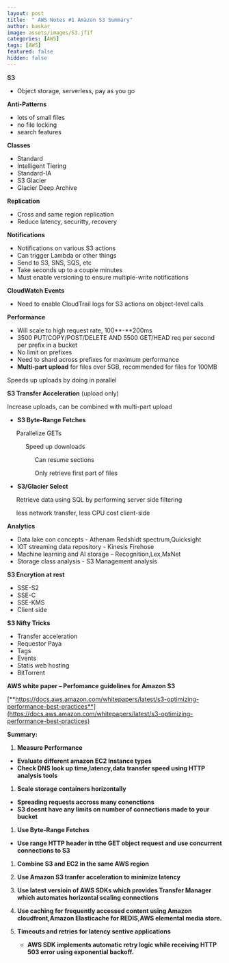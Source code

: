 ```yaml
---
layout: post
title:  " AWS Notes #1 Amazon S3 Summary"
author: baskar
image: assets/images/S3.jfif
categories: [AWS]
tags: [AWS]
featured: false
hidden: false
---
```




**S3**

- Object storage, serverless, pay as you go

**Anti-Patterns**

- lots of small files
- no file locking
- search features

**Classes**

- Standard
- Intelligent Tiering
- Standard-IA
- S3 Glacier
- Glacier Deep Archive

**Replication**

- Cross and same region replication
- Reduce latency, securitty, recovery

**Notifications**

- Notifications on various S3 actions
- Can trigger Lambda or other things
- Send to S3, SNS, SQS, etc
- Take seconds up to a couple minutes
- Must enable versioning to ensure multiple-write notifications

**CloudWatch Events**

- Need to enable CloudTrail logs for S3 actions on object-level calls

**Performance**

- Will scale to high request rate, 100**-**200ms
- 3500 PUT/COPY/POST/DELETE AND 5500 GET/HEAD req per second per prefix in a bucket
- No limit on prefixes
- Need to shard across prefixes for maximum performance
- **Multi-part upload** for files over 5GB, recommended for files for 100MB

Speeds up uploads by doing in parallel

**S3 Transfer Acceleration** (upload only)

Increase uploads, can be combined with multi-part upload

- **S3 Byte-Range Fetches**

`   `Parallelize GETs

`  	   `Speed up downloads

`         `Can resume sections

`         `Only retrieve first part of files

- **S3/Glacier Select**

`   `Retrieve data using SQL by performing server side filtering

`   `less network transfer, less CPU cost client-side







**Analytics**

- Data lake con concepts          - Athenam Redshidt spectrum,Quicksight
- IOT streaming data repository   - Kinesis Firehose
- Machine learning and AI storage – Recognition,Lex,MxNet
- Storage class analysis          - S3 Management analysis


**S3 Encrytion at rest**

- SSE-S2
- SSE-C
- SSE-KMS
- Client side


**S3 Nifty Tricks**

- Transfer acceleration
- Requestor Paya
- Tags
- Events
- Statis web hosting
- BitTorrent




**AWS white paper – Perfomance guidelines for Amazon S3**

[**https://docs.aws.amazon.com/whitepapers/latest/s3-optimizing-performance-best-practices**](https://docs.aws.amazon.com/whitepapers/latest/s3-optimizing-performance-best-practices)

**Summary:**

1. **Measure Performance**
- **Evaluate different amazon EC2 Instance types**
- **Check DNS look up time,latency,data transfer speed using HTTP analysis tools**

1. **Scale storage containers horizontally**
- **Spreading requests accross many conenctions**
- **S3 doesnt have any limits on number of connections made to your bucket**

1. **Use Byte-Range Fetches**
- **Use range HTTP header in tthe GET object request and use concurrent connections to S3**

1. **Combine S3 and EC2 in the same AWS region**

1. **Use Amazon S3 tranfer acceleration to minimize latency**

1. **Use latest versioin of AWS SDKs which provides Transfer Manager which automates horizontal scaling connections**

1. **Use caching for frequently accessed content using Amazon cloudfront,Amazon Elasticache for REDIS,AWS elemental media store.**
1. **Timeouts and retries for latency sentive applications**
   - **AWS SDK implements automatic retry logic while receiving HTTP 503 error using exponential backoff.**
